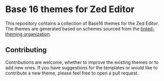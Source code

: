 # Base 16 themes for Zed Editor

This repository contains a collection of Base16 themes for the Zed Editor. The themes are generated based on schemes sourced from the [tinted-theming organization](https://github.com/tinted-theming/home).

## Contributing

Contributions are welcome, whether to improve the existing themes or to add new ones. If you have suggestions for the templates or would like to contribute a new theme, please feel free to open a pull request.
